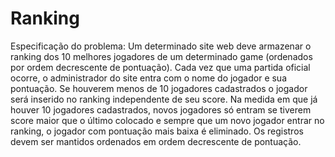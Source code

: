# Ranking
Especificação do problema: Um determinado site web deve armazenar o ranking dos 10 melhores jogadores de um determinado game (ordenados por ordem decrescente de pontuação). Cada vez que uma partida oficial ocorre, o administrador do site entra com o nome do jogador e sua pontuação. Se houverem menos de 10 jogadores cadastrados o jogador será inserido no ranking independente de seu score. Na medida em que já houver 10 jogadores cadastrados, novos jogadores só entram se tiverem score maior que o último colocado e sempre que um novo jogador entrar no ranking, o jogador com pontuação mais baixa é eliminado. Os registros devem ser mantidos ordenados em ordem decrescente de pontuação.
